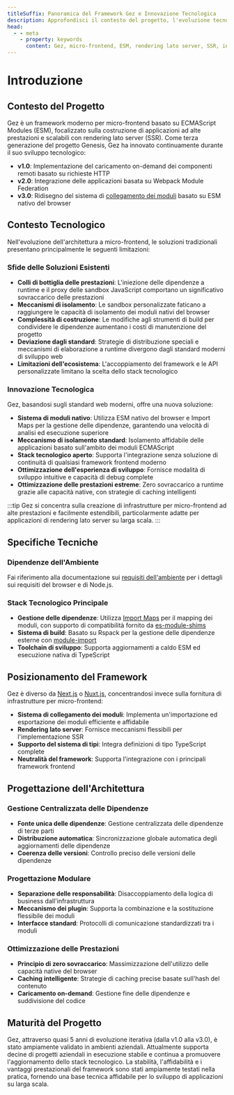 ```yaml
---
titleSuffix: Panoramica del Framework Gez e Innovazione Tecnologica
description: Approfondisci il contesto del progetto, l'evoluzione tecnologica e i vantaggi principali del framework Gez per micro-frontend, esplorando soluzioni moderne di rendering lato server basate su ESM.
head:
  - - meta
    - property: keywords
      content: Gez, micro-frontend, ESM, rendering lato server, SSR, innovazione tecnologica, module federation
---
```


# Introduzione

## Contesto del Progetto
Gez è un framework moderno per micro-frontend basato su ECMAScript Modules (ESM), focalizzato sulla costruzione di applicazioni ad alte prestazioni e scalabili con rendering lato server (SSR). Come terza generazione del progetto Genesis, Gez ha innovato continuamente durante il suo sviluppo tecnologico:

- **v1.0**: Implementazione del caricamento on-demand dei componenti remoti basato su richieste HTTP
- **v2.0**: Integrazione delle applicazioni basata su Webpack Module Federation
- **v3.0**: Ridisegno del sistema di [collegamento dei moduli](/guide/essentials/module-link) basato su ESM nativo del browser

## Contesto Tecnologico
Nell'evoluzione dell'architettura a micro-frontend, le soluzioni tradizionali presentano principalmente le seguenti limitazioni:

### Sfide delle Soluzioni Esistenti
- **Colli di bottiglia delle prestazioni**: L'iniezione delle dipendenze a runtime e il proxy delle sandbox JavaScript comportano un significativo sovraccarico delle prestazioni
- **Meccanismi di isolamento**: Le sandbox personalizzate faticano a raggiungere le capacità di isolamento dei moduli nativi del browser
- **Complessità di costruzione**: Le modifiche agli strumenti di build per condividere le dipendenze aumentano i costi di manutenzione del progetto
- **Deviazione dagli standard**: Strategie di distribuzione speciali e meccanismi di elaborazione a runtime divergono dagli standard moderni di sviluppo web
- **Limitazioni dell'ecosistema**: L'accoppiamento del framework e le API personalizzate limitano la scelta dello stack tecnologico

### Innovazione Tecnologica
Gez, basandosi sugli standard web moderni, offre una nuova soluzione:

- **Sistema di moduli nativo**: Utilizza ESM nativo del browser e Import Maps per la gestione delle dipendenze, garantendo una velocità di analisi ed esecuzione superiore
- **Meccanismo di isolamento standard**: Isolamento affidabile delle applicazioni basato sull'ambito dei moduli ECMAScript
- **Stack tecnologico aperto**: Supporta l'integrazione senza soluzione di continuità di qualsiasi framework frontend moderno
- **Ottimizzazione dell'esperienza di sviluppo**: Fornisce modalità di sviluppo intuitive e capacità di debug complete
- **Ottimizzazione delle prestazioni estreme**: Zero sovraccarico a runtime grazie alle capacità native, con strategie di caching intelligenti

:::tip
Gez si concentra sulla creazione di infrastrutture per micro-frontend ad alte prestazioni e facilmente estendibili, particolarmente adatte per applicazioni di rendering lato server su larga scala.
:::

## Specifiche Tecniche

### Dipendenze dell'Ambiente
Fai riferimento alla documentazione sui [requisiti dell'ambiente](/guide/start/environment) per i dettagli sui requisiti del browser e di Node.js.

### Stack Tecnologico Principale
- **Gestione delle dipendenze**: Utilizza [Import Maps](https://caniuse.com/?search=import%20map) per il mapping dei moduli, con supporto di compatibilità fornito da [es-module-shims](https://github.com/guybedford/es-module-shims)
- **Sistema di build**: Basato su Rspack per la gestione delle dipendenze esterne con [module-import](https://rspack.dev/config/externals#externalstypemodule-import)
- **Toolchain di sviluppo**: Supporta aggiornamenti a caldo ESM ed esecuzione nativa di TypeScript

## Posizionamento del Framework
Gez è diverso da [Next.js](https://nextjs.org) o [Nuxt.js](https://nuxt.com/), concentrandosi invece sulla fornitura di infrastrutture per micro-frontend:

- **Sistema di collegamento dei moduli**: Implementa un'importazione ed esportazione dei moduli efficiente e affidabile
- **Rendering lato server**: Fornisce meccanismi flessibili per l'implementazione SSR
- **Supporto del sistema di tipi**: Integra definizioni di tipo TypeScript complete
- **Neutralità del framework**: Supporta l'integrazione con i principali framework frontend

## Progettazione dell'Architettura

### Gestione Centralizzata delle Dipendenze
- **Fonte unica delle dipendenze**: Gestione centralizzata delle dipendenze di terze parti
- **Distribuzione automatica**: Sincronizzazione globale automatica degli aggiornamenti delle dipendenze
- **Coerenza delle versioni**: Controllo preciso delle versioni delle dipendenze

### Progettazione Modulare
- **Separazione delle responsabilità**: Disaccoppiamento della logica di business dall'infrastruttura
- **Meccanismo dei plugin**: Supporta la combinazione e la sostituzione flessibile dei moduli
- **Interfacce standard**: Protocolli di comunicazione standardizzati tra i moduli

### Ottimizzazione delle Prestazioni
- **Principio di zero sovraccarico**: Massimizzazione dell'utilizzo delle capacità native del browser
- **Caching intelligente**: Strategie di caching precise basate sull'hash del contenuto
- **Caricamento on-demand**: Gestione fine delle dipendenze e suddivisione del codice

## Maturità del Progetto
Gez, attraverso quasi 5 anni di evoluzione iterativa (dalla v1.0 alla v3.0), è stato ampiamente validato in ambienti aziendali. Attualmente supporta decine di progetti aziendali in esecuzione stabile e continua a promuovere l'aggiornamento dello stack tecnologico. La stabilità, l'affidabilità e i vantaggi prestazionali del framework sono stati ampiamente testati nella pratica, fornendo una base tecnica affidabile per lo sviluppo di applicazioni su larga scala.